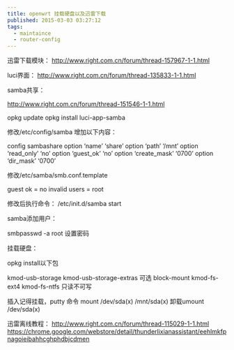 ```yaml
---
title: openwrt 挂载硬盘以及迅雷下载
published: 2015-03-03 03:27:12
tags:
  - maintaince
  - router-config
---
```


迅雷下载模块：
http://www.right.com.cn/forum/thread-157967-1-1.html

luci界面：
http://www.right.com.cn/forum/thread-135833-1-1.html
 
samba共享：
 
http://www.right.com.cn/forum/thread-151546-1-1.html
 

opkg update
opkg install luci-app-samba

修改/etc/config/samba
增加以下内容：
 
config sambashare
option ‘name’ ‘share’
option ‘path’ ‘/mnt’
option ‘read_only’ ‘no’
option ‘guest_ok’ ‘no’
option ‘create_mask’ ‘0700’
option ‘dir_mask’ ‘0700’


修改/etc/samba/smb.conf.template
 
guest ok = no
invalid users = root


修改后执行命令：
/etc/init.d/samba start
 
samba添加用户： 

smbpasswd -a root
设置密码
 
 
挂载硬盘：

opkg install以下包
 
kmod-usb-storage
kmod-usb-storage-extras 可选
block-mount
kmod-fs-ext4
kmod-fs-ntfs 只读不可写
 
插入记得挂载，putty 命令
mount /dev/sda(x) /mnt/sda(x)
卸载umount /dev/sda(x)
 
 
 
迅雷离线教程：
http://www.right.com.cn/forum/thread-115029-1-1.html
https://chrome.google.com/webstore/detail/thunderlixianassistant/eehlmkfpnagoieibahhcghphdbjcdmen
 
